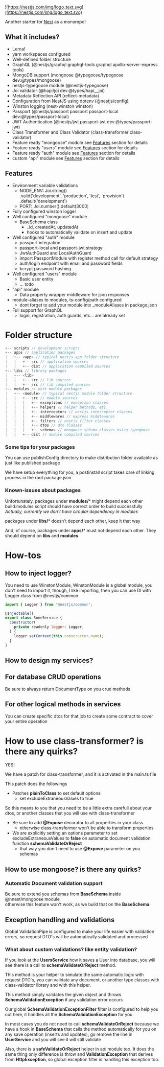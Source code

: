 ![https://nestjs.com/img/logo_text.svg](https://nestjs.com/img/logo_text.svg)

Another starter for [Nest](https://github.com/nestjs/nest) as a monorepo!

## What it includes?

- Lerna!
- yarn workspaces configured
- Well-defined folder structure
- GraphQL (@nestjs/graphql graphql-tools graphql apollo-server-express tools)
- MongoDB support (mongoose @typegoose/typegoose dev:@types/mongoose)
- nestjs-typegoose module (@nestjs-typegoose)
- Joi validator (@hapi/joi dev:@types/hapi__joi)
- Metadata Reflection API (reflect-metadata)
- Configuration from NestJS using dotenv (@nestjs/config)
- Winston logging (nest-winston winston)
- Passport (@nestjs/passport passport passport-local dev:@types/passport-local)
- JWT Authentication (@nestjs/jwt passport-jwt dev:@types/passport-jwt)
- Class Transformer and Class Validator (class-transformer class-validator)
- Feature ready "mongoose" module see [Features](#features) section for details
- Feature ready "users" module see [Features](#features) section for details
- Feature ready "auth" module see [Features](#features) section for details
- custom "api" module see [Features](#features) section for details

## Features

- Environment variable validations
    - NODE_ENV: Joi.string()
    .valid('development', 'production', 'test', 'provision')
    .default('development')
    - PORT: Joi.number().default(3000)
- Fully configured winston logger
- Well configured "mongoose" module
    - BaseSchema class
        - _id, createdAt, updatedAt
        - hooks to automatically validate on insert and update
- Well configured "auth" module
    - passport integration
    - passport-local and passport-jwt strategy
    - JwtAuthGuard and LocalAuthGuard
    - import PassportModule with register method call for default strategy
    - auth/login endpoint with email and password fields
    - bcrypt password hashing
- Well configured "users" module
    - Basic user entity
    - ... todo
- "api" module
    - Data property wrapper middleware for json responses
- module-aliases to modules, ts-config/path configured
    - dont forget to add your module into _moduleAliases in package.json
- Full support for GraphQL
    - login, registration, auth guards, etc... are already set
    
# Folder structure

```js
+-- scripts // development scripts
+-- apps // application packages
|   +-- <app> // typical nestjs app folder structure
|   |   +-- src // application sources
|   |   +-- dist // application compiled sources
+-- libs // library packages
|   +-- <lib>
|   |   +-- src // lib sources
|   |   +-- src // lib compiled sources
+-- modules // nest module packages
|   +-- <module> // typical nestjs module folder structure
|   |   +-- src // module sources
|   |   |   +-- exceptions // exception classes
|   |   |   +-- helpers // helper methods, etc.
|   |   |   +-- interceptors // nestjs interceptor classes
|   |   |   +-- middlewares // express middlewares
|   |   |   +-- filters // nestjs filter classes
|   |   |   +-- dtos // dto classes
|   |   |   +-- schemas // mongoose schema classes using typegoose
|   |   +-- dist // module compiled sources
```

### Some tips for your packages
You can use publishConfig.directory to make distribution folder available as just like published package  
  
We have setup everything for you, a postinstall script takes care of linking process in the root package.json

### Known-issues about packages

Unfortunately, packages under **modules/*** might depend each other  
build:modules script should have correct order to build successfully  
_Actually, currently we don't have circular dependency in modules_ 
  
packages under **libs/*** doesn't depend each other, keep it that way  
  
And, of course, packages under **apps/*** must not depend each other.
They should depend on **libs** and **modules**

# How-tos

## How to inject logger?

You need to use WinstonModule, WinstonModule is a global module, you don't need to import it, though, I like importing, then you can use DI with Logger class from @nestjs/common

```jsx
import { Logger } from '@nestjs/common';

@Injectable()
export class SomeService {
  constructor(
    private readonly logger: Logger,
  ) {
    logger.setContext(this.constructor.name);
  }
}
```
## How to design my services?

## For database CRUD operations
Be sure to always return DocumentType<any> on you crud methods

## For other logical methods in services
You can create specific dtos for that job to create some contract to cover your entire operation

# How to use class-transformer? is there any quirks?
YES!  
  
We have a patch for class-transformer, and it is activated in the main.ts file  
 
This patch does the followings  

- Patches **plainToClass** to set default options
    - set excludeExtraneousValues to true
    
So this means to you that you need to be a little extra carefull about your dtos, or another classes that you will use with class-transformer  

- Be sure to add **@Expose** decorator to all properties in your class
    - otherwise class-transformer won't be able to transform properties
- We are explicitly setting an options parameter to set excludeExtraneousValues to **false** on automatic document validation function **schemaValidateOrReject**
    - that way you don't need to use **@Expose** parameter on you schemas


## How to use mongoose? is there any quirks?

### Automatic Document validation support
Be sure to extend you schemas from **BaseSchema** inside @nnest/mongoose module  
otherwise this feature won't work, as we build that on the **BaseSchema**

## Exception handling and validations

Global ValidationPipe is configured to make your life easier with validation errors, so request DTO's will be automatically validated and processed

### What about custom validations? like entity validation?

If you look at the **UsersService** how it saves a User into database, you will see there is a call to **schemaValidateOrReject** method.

This method is your helper to simulate the same automatic logic with request DTO's, you can validate any document, or another type classes with class-validator library and with this helper.

This method simply validates the given object and throws **SchemaValidationException** if any validation error occurs

Our global **SchemaValidationExceptionFilter** filter is configured to help you out here, it handles all the **SchemaValidationException** for you.

In most cases you do not need to call **schemaValidateOrReject** because we have a hook in **BaseSchema** that calls the method automatically for you on any save operation (inserts and updates), go remove the line in **UserService** and you will see it will still validate

Also, there is a **safeValidateOrReject** helper in api module too. It does the same thing only difference is throw and **ValidationException** that derives from **HttpException**, so global exception filter is handling this exception too.
